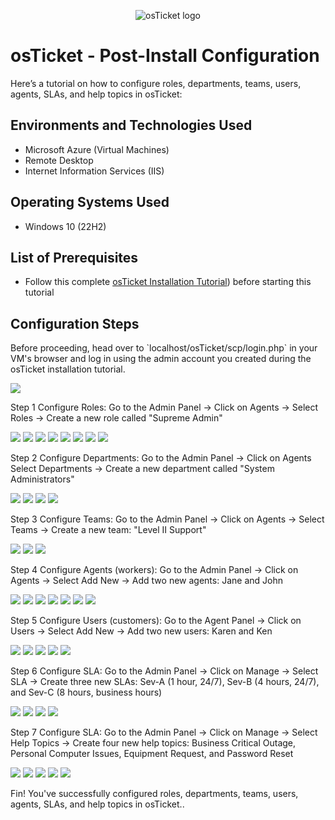 <p align="center">
<img src="https://i.imgur.com/Clzj7Xs.png" alt="osTicket logo"/>
</p>

<h1>osTicket - Post-Install Configuration</h1>
Here’s a tutorial on how to configure roles, departments, teams, users, agents, SLAs, and help topics in osTicket:<br />

<h2>Environments and Technologies Used</h2>

- Microsoft Azure (Virtual Machines)
- Remote Desktop
- Internet Information Services (IIS)

<h2>Operating Systems Used </h2>

- Windows 10</b> (22H2)

<h2>List of Prerequisites</h2>

- Follow this complete [osTicket Installation Tutorial](https://github.com/JordanDavis1395/osticket-prereqs)) before starting this tutorial

<h2>Configuration Steps</h2>

<p> Before proceeding, head over to `localhost/osTicket/scp/login.php` in your VM's browser and log in using the admin account you created during the osTicket installation tutorial.</p>
<img src="https://i.gyazo.com/255cf2560f9907342d99cb6fb5120444.png">
<p>Step 1 Configure Roles: Go to the Admin Panel -> Click on Agents -> Select Roles -> Create a new role called "Supreme Admin"</p>
<img src="https://i.gyazo.com/6656e33d64730ea9a6fbd0da26bf53b3.png">
<img src="https://i.imgur.com/OxqJqpi.png">
<img src="https://i.imgur.com/1u3meGQ.png">
<img src="https://i.gyazo.com/f423597ac97416b59d601cbac6d10523.png">
<img src="https://i.gyazo.com/e967c85ed942a62d58b15465e78820b6.png">
<img src="https://i.gyazo.com/6d870d55c1e56616297eacef1688d656.png">
<img src="https://i.gyazo.com/faad144ad4e02df4a71b82592b1d9e7e.png">
<img src="https://i.gyazo.com/faad144ad4e02df4a71b82592b1d9e7e.png">
</p>
<p>Step 2 Configure Departments: Go to the Admin Panel -> Click on Agents Select Departments -> Create a new department called "System Administrators"</p>
<img src="https://i.imgur.com/jMBjqzF.png">
<img src="https://i.imgur.com/3SM9cRZ.png">
<img src="https://i.imgur.com/pONS6GQ.png">
<img src="https://i.gyazo.com/93d01bcb04f16589fe562e0415fef781.png">
<p>Step 3 Configure Teams: Go to the Admin Panel -> Click on Agents -> Select Teams -> Create a new team: "Level II Support"</p>
<img src="https://i.imgur.com/zYvAh3x.png">
<img src="https://i.imgur.com/DbzrGQ2.png">
<img src="https://i.imgur.com/HCQtn0o.png">
<p>Step 4 Configure Agents (workers): Go to the Admin Panel -> Click on Agents -> Select Add New -> Add two new agents: Jane and John</p>
<img src="https://i.imgur.com/k4DcSbo.png">
<img src="https://i.imgur.com/XR1ixR9.png">
<img src="https://i.gyazo.com/b3223f6647282b6328edbba31806b506.png">
<img src="https://i.imgur.com/czijxly.png">
<img src="https://i.imgur.com/emHaH3D.png">
<img src="https://i.gyazo.com/5edb69d58d80ab26b0b561969a0b42af.png">
<img src="https://i.imgur.com/7S50hjT.png">
<p>Step 5 Configure Users (customers): Go to the Agent Panel -> Click on Users -> Select Add New -> Add two new users: Karen and Ken</p>
<img src="https://i.imgur.com/TVjOotN.png">
<img src="https://i.imgur.com/d9oWh9c.png">
<img src="https://i.gyazo.com/f6565a4e402005c59e7bad4c2d0f08e6.png">
<img src="https://i.imgur.com/kmIIlet.png">
<img src="https://i.gyazo.com/3043e340379017a50b97295719c5e7f3.png">
<p>Step 6 Configure SLA: Go to the Admin Panel -> Click on Manage -> Select SLA -> Create three new SLAs: Sev-A (1 hour, 24/7), Sev-B (4 hours, 24/7), and Sev-C (8 hours, business hours)</p>
<img src="https://i.imgur.com/1YX8GSX.png">
<img src="https://i.imgur.com/ptedwOe.png">
<img src="https://i.imgur.com/XOiZ1qx.png">
<img src="https://i.imgur.com/rIZJkrg.png">
<p>Step 7 Configure SLA: Go to the Admin Panel -> Click on Manage -> Select Help Topics -> Create four new help topics: Business Critical Outage, Personal Computer Issues, Equipment Request, and Password Reset</p>
<img src="https://i.imgur.com/rBSXxhk.png">
<img src="https://i.imgur.com/Mr3E0Bl.png">
<img src="https://i.imgur.com/avOxSSS.png">
<img src="https://i.imgur.com/HqcIpQD.png">
<img src="https://i.imgur.com/Ak8Yit7.png">
<p>Fin! You've successfully configured roles, departments, teams, users, agents, SLAs, and help topics in osTicket..</p>
